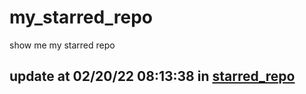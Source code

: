 # my_starred_repo
show me my starred repo

update at 02/20/22 08:13:38 in [starred_repo](./index.html)
---

